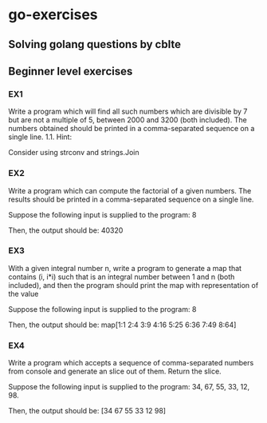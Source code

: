 # go-exercises
## Solving golang questions by cblte

## Beginner level exercises


### EX1
Write a program which will find all such numbers which are divisible by 7 but are not a multiple of 5, between 2000 and 3200 (both included). The numbers obtained should be printed in a comma-separated sequence on a single line.
1.1. Hint:

Consider using strconv and strings.Join


### EX2
 Write a program which can compute the factorial of a given numbers.
The results should be printed in a comma-separated sequence on a single line.

 Suppose the following input is supplied to the program: 8

 Then, the output should be: 40320



 ### EX3


With a given integral number n, write a program to generate a map that contains (i, i*i) such that is an integral number between 1 and n (both included), and then the program should print the map with representation of the value

Suppose the following input is supplied to the program: 8

Then, the output should be: map[1:1 2:4 3:9 4:16 5:25 6:36 7:49 8:64]


### EX4


Write a program which accepts a sequence of comma-separated numbers from console and generate an slice out of them. Return the slice.

Suppose the following input is supplied to the program: 34, 67, 55, 33, 12, 98.

Then, the output should be: [34 67 55 33 12 98]
